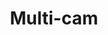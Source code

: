 ---
layout: child_layout/multi_cam
title: Multi-cam
permalink: /multi-cam/
user_type: paid
theme: theme-paid
focus_video_widget: false
---